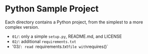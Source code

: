 # Python Sample Project

Each directory contains a Python project, from the simplest
to a more complex version.

* `01/`: only a simple `setup.py`, README.md, and LICENSE
* `02/`: additional `requirements.txt`
* '03/`: read `requirements.txt` file with `requires()` 

